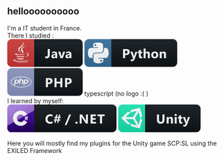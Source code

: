 ## helloooooooooo

I'm a IT student in France.
<br>
There I studied :
<br>
<img src="https://raw.githubusercontent.com/MikeCodesDotNET/ColoredBadges/refs/heads/master/svg/dev/languages/java.svg" alt="Java" style="vertical-align:top margin:6px 4px">
<img src="https://raw.githubusercontent.com/MikeCodesDotNET/ColoredBadges/refs/heads/master/svg/dev/languages/python.svg" alt="Java" style="vertical-align:top margin:6px 4px">
<img src="https://raw.githubusercontent.com/MikeCodesDotNET/ColoredBadges/refs/heads/master/svg/dev/languages/php.svg" alt="Java" style="vertical-align:top margin:6px 4px">
typescript (no logo :( )
<br>
I learned by myself:
<br>
<img src="https://raw.githubusercontent.com/MikeCodesDotNET/ColoredBadges/refs/heads/master/svg/dev/languages/csharp_dotnet.svg" alt="C#/.NET" style="vertical-align:top margin:6px 4px">
<img src="https://raw.githubusercontent.com/MikeCodesDotNET/ColoredBadges/refs/heads/master/svg/dev/frameworks/unity.svg" alt="Unity" style="vertical-align:top margin:6px 4px">

Here you will mostly find my plugins for the Unity game SCP:SL using the EXILED Framework
